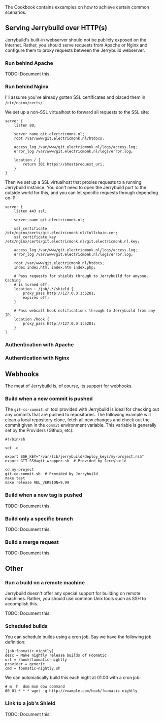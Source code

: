 The Cookbook contains exxamples on how to achieve certain common scenarios.

## Serving Jerrybuild over HTTP(s)

Jerrybuild's built-in webserver should not be publicly exposed on the
Internet. Rather, you should serve requests from Apache or Nginx and configure
them to proxy requests between the Jerrybuild webserver.

### Run behind Apache

TODO: Document this.

### Run behind Nginx

I'll assume you've already gotten SSL certificates and placed them in
`/etc/nginx/certs/`.

We set up a non-SSL virtualhost to forward all requests to the SSL site:

    server {
        listen 80;

        server_name git.electricmonk.nl;
        root /var/www/git.electricmonk.nl/htdocs;

        access_log /var/www/git.electricmonk.nl/logs/access.log;
        error_log /var/www/git.electricmonk.nl/logs/error.log;

        location / {
            return 301 https://$host$request_uri;
        }
    }

Then we set up a SSL virtualhost that proxies requests to a running Jerrybuild
instance. You don't need to open the Jerrybuild port to the outside world for
this, and you can let specific requests through depending on IP:

    server {
        listen 443 ssl;

        server_name git.electricmonk.nl;

        ssl_certificate /etc/nginx/certs/git.electricmonk.nl/fullchain.cer;
        ssl_certificate_key /etc/nginx/certs/git.electricmonk.nl/git.electricmonk.nl.key;

        access_log /var/www/git.electricmonk.nl/logs/access.log;
        error_log /var/www/git.electricmonk.nl/logs/error.log;

        root /var/www/git.electricmonk.nl/htdocs;
        index index.html index.htm index.php;

        # Pass requests for shields through to Jerrybuild for anyone. Caching
        # is turned off.
        location ~ /job/.*/shield {
            proxy_pass http://127.0.0.1:5281;
            expires off;
        }

        # Pass webcall hook notifications through to Jerrybuild from any IP.
        location /hook {
            proxy_pass http://127.0.0.1:5281;
        }
    }

### Authentication with Apache

### Authentication with Nginx

## Webhooks

The meat of Jerrybuild is, of course, its support for webhooks. 

### Build when a new commit is pushed

The `git-co-commit.sh` tool provided with Jerrybuild is ideal for checking out
any commits that are pushed to repositories. The following example will clean
a local repository clone, fetch all new changes and check out the commit given
in the `commit` environment variable. This variable is generally set by the
Providers (Github, etc):

    #!/bin/sh
    
    set -e
    
    export SSH_KEY="/var/lib/jerrybuild/deploy_keys/my-project.rsa"
    export GIT_SSH=git_wrapper.sh  # Provided by Jerrybuild
    
    cd my-project
    git-co-commit.sh  # Provided by Jerrybuild
    make test
    make release REL_VERSION=9.99

### Build when a new tag is pushed

TODO: Document this.

### Build only a specific branch

TODO: Document this.

### Build a merge request

TODO: Document this.

## Other

### Run a build on a remote machine

Jerrybuild doesn't offer any special support for building on remote machines.
Rather, you should use common Unix tools such as SSH to accomplish this.

TODO: Document this.

### Scheduled builds

You can schedule builds using a cron job. Say we have the following job
definition:

    [job:foomatic-nightly]
    desc = Make nightly release builds of Foomatic
    url = /hook/foomatic-nightly
    provider = generic
    cmd = foomatic-nightly.sh

We can automatically build this each night at 01:00 with a cron job:

    # m  h  dom mon dow command
    00 01 * * * wget -q http://example.com/hook/foomatic-nightly

### Link to a job's Shield

TODO: Document this.
